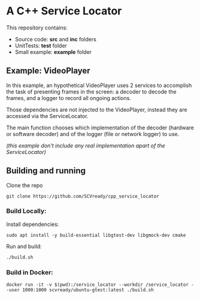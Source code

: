 
# A C++ Service Locator

This repository contains:
- Source code: **src** and **inc** folders
- UnitTests: **test** folder
- Small example: **example** folder

## Example: VideoPlayer

In this example, an hypothetical VideoPlayer uses 2 services to accomplish the task of presenting frames in the screen: a decoder to decode the frames, and a logger to record all ongoing actions.

Those dependencies are not injected to the VideoPlayer, instead they are accessed via the ServiceLocator.

The main function chooses which implementation of the decoder (hardware or software decoder) and of the logger (file or network logger) to use.

*(this example don't include any real implementation apart of the ServiceLocator)*

## Building and running
Clone the repo

    git clone https://github.com/SCVready/cpp_service_locator

### Build Locally:

Install dependencies:

    sudo apt install -y build-essential libgtest-dev libgmock-dev cmake

Run and build:

    ./build.sh

### Build in Docker:

    docker run -it -v $(pwd):/service_locator --workdir /service_locator --user 1000:1000 scvready/ubuntu-gtest:latest ./build.sh